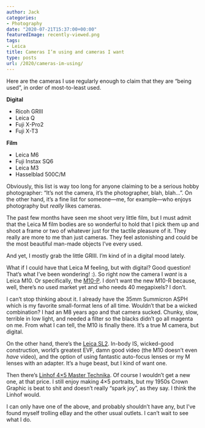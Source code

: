```yaml
---
author: Jack
categories:
- Photography
date: "2020-07-21T15:37:00+00:00"
featuredImage: recently-viewed.png
tags:
- Leica
title: Cameras I’m using and cameras I want
type: posts
url: /2020/cameras-im-using/
---
```

Here are the cameras I use regularly enough to claim that they are &#8220;being used&#8221;, in order of most-to-least used.

**Digital**

  * Ricoh GRIII
  * Leica Q
  * Fuji X-Pro2
  * Fuji X-T3

**Film**

  * Leica M6
  * Fuji Instax SQ6
  * Leica M3
  * Hasselblad 500C/M

Obviously, this list is way too long for anyone claiming to be a serious hobby photographer: &#8220;It&#8217;s not the camera, it&#8217;s the photographer, blah, blah…&#8221;. On the other hand, it&#8217;s a fine list for someone&#8212;me, for example&#8212;who enjoys photography but _really_ likes cameras.

The past few months have seen me shoot very little film, but I must admit that the Leica M film bodies are so wonderful to hold that I pick them up and shoot a frame or two of whatever just for the tactile pleasure of it. They really are more to me than just cameras. They feel astonishing and could be the most beautiful man-made objects I&#8217;ve every used.

And yet, I mostly grab the little GRIII. I&#8217;m kind of in a digital mood lately.

What if I could have that Leica M feeling, but with digital? Good question! That&#8217;s what I&#8217;ve been wondering! :). So right now the camera I _want_ is a Leica M10. Or specifically, the [M10-P][1]. I don&#8217;t want the new M10-R because, well, there&#8217;s no used market yet and who needs 40 megapixels? I don&#8217;t.

I can&#8217;t stop thinking about it. I already have the 35mm Summicron ASPH which is my favorite small-format lens of all time. Wouldn&#8217;t that be a wicked combination? I had an M8 years ago and that camera sucked. Chunky, slow, terrible in low light, and needed a filter so the blacks didn&#8217;t go all magenta on me. From what I can tell, the M10 is finally there. It&#8217;s a true M camera, but digital.

On the other hand, there&#8217;s the [Leica SL2][2]. In-body IS, wicked-good construction, world&#8217;s greatest EVF, damn good video (the M10 doesn&#8217;t even _have_ video), and the option of using fantastic auto-focus lenses or my M lenses with an adapter. It&#8217;s a huge beast, but I kind of want one.

Then there&#8217;s [Linhof 4&#215;5 Master Technika][3]. Of course I wouldn&#8217;t get a new one, at that price. I still enjoy making 4&#215;5 portraits, but my 1950s Crown Graphic is beat to shit and doesn&#8217;t really &#8220;spark joy&#8221;, as they say. I think the Linhof would.

I can only have one of the above, and probably shouldn&#8217;t have any, but I&#8217;ve found myself trolling eBay and the other usual outlets. I can&#8217;t wait to see what I do.

 [1]: https://www.bhphotovideo.com/c/product/1430188-REG
 [2]: https://www.bhphotovideo.com/c/product/1514510-REG/
 [3]: https://www.bhphotovideo.com/c/product/31444-USA/
